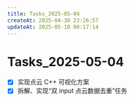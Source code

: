 ```yaml
---
title: Tasks_2025-05-04
createAt: 2025-04-30 23:26:57
updateAt: 2025-05-10 00:17:14
---
```


# Tasks_2025-05-04

- [x] 实现点云 C++ 可视化方案
- [x] 拆解、实现“双 input 点云数据去重”任务
